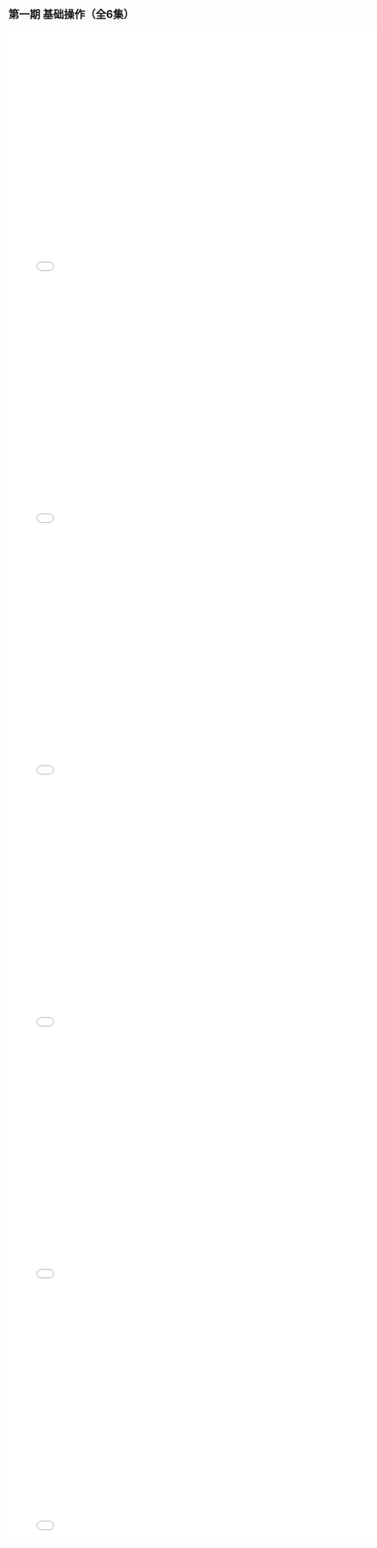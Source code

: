第一期 基础操作（全6集）
-----
<div class="center">
<iframe src="//player.bilibili.com/player.html?aid=800389613&bvid=BV13y4y1q7MC&cid=259040682&page=1" scrolling="no" border="0" frameborder="no" framespacing="0" allowfullscreen="true" width=800 height=500> </iframe>
<iframe src="//player.bilibili.com/player.html?aid=800389613&bvid=BV13y4y1q7MC&cid=259040682&page=2" scrolling="no" border="0" frameborder="no" framespacing="0" allowfullscreen="true" width=800 height=500> </iframe>
<iframe src="//player.bilibili.com/player.html?aid=800389613&bvid=BV13y4y1q7MC&cid=259040682&page=3" scrolling="no" border="0" frameborder="no" framespacing="0" allowfullscreen="true" width=800 height=500> </iframe>
<iframe src="//player.bilibili.com/player.html?aid=800389613&bvid=BV13y4y1q7MC&cid=259040682&page=4" scrolling="no" border="0" frameborder="no" framespacing="0" allowfullscreen="true" width=800 height=500> </iframe>
<iframe src="//player.bilibili.com/player.html?aid=800389613&bvid=BV13y4y1q7MC&cid=259040682&page=5" scrolling="no" border="0" frameborder="no" framespacing="0" allowfullscreen="true" width=800 height=500> </iframe>
<iframe src="//player.bilibili.com/player.html?aid=800389613&bvid=BV13y4y1q7MC&cid=259040682&page=6" scrolling="no" border="0" frameborder="no" framespacing="0" allowfullscreen="true" width=800 height=500> </iframe>
</div>